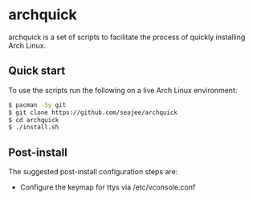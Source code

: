 # archquick

archquick is a set of scripts to facilitate the process of quickly installing
Arch Linux.

## Quick start

To use the scripts run the following on a live Arch Linux environment:

```bash
$ pacman -Sy git
$ git clone https://github.com/seajee/archquick
$ cd archquick
$ ./install.sh
```

## Post-install

The suggested post-install configuration steps are:
- Configure the keymap for ttys via /etc/vconsole.conf

